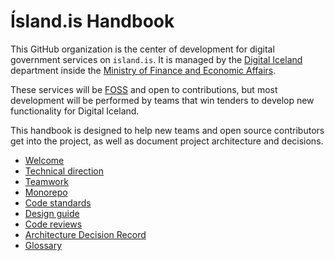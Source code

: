 # Ísland.is Handbook

This GitHub organization is the center of development for digital government services on `island.is`. It is managed by the [Digital Iceland](https://stafraent.island.is/) department inside the [Ministry of Finance and Economic Affairs](https://www.government.is/ministries/ministry-of-finance-and-economic-affairs/).

These services will be [FOSS](https://en.wikipedia.org/wiki/Free_and_open-source_software) and open to contributions, but most development will be performed by teams that win tenders to develop new functionality for Digital Iceland.

This handbook is designed to help new teams and open source contributors get into the project, as well as document project architecture and decisions.

- [Welcome](welcome.md)
- [Technical direction](technical-direction.md)
- [Teamwork](teamwork.md)
- [Monorepo](monorepo.md)
- [Code standards](code-standards.md)
- [Design guide](docs/api-design-guide/)
- [Code reviews](code-reviews.md)
- [Architecture Decision Record](docs/adr/index.md)
- [Glossary](glossary.md)
